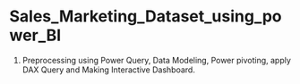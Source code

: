 # Sales_Marketing_Dataset_using_power_BI
1. Preprocessing using Power Query, Data Modeling, Power pivoting, apply DAX Query and  Making Interactive Dashboard.
